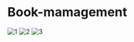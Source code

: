 # Book-mamagement
 
![1](https://user-images.githubusercontent.com/72147469/146765304-fb47ca13-c5d1-458c-bd83-c1a8fa9fecff.png)
![2](https://user-images.githubusercontent.com/72147469/146765508-b7ccca77-64e1-4d9c-92c8-2630be939833.png)
![3](https://user-images.githubusercontent.com/72147469/146765555-69473bbf-810c-4aa4-8102-4262467fea5a.png)



